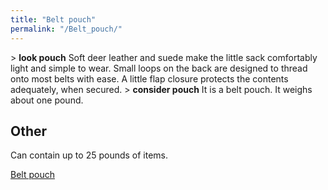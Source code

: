 ```yaml
---
title: "Belt pouch"
permalink: "/Belt_pouch/"
---
```


\> **look pouch**
Soft deer leather and suede make the little sack comfortably light and
simple
to wear. Small loops on the back are designed to thread onto most belts
with
ease. A little flap closure protects the contents adequately, when
secured.
\> **consider pouch**
It is a belt pouch.
It weighs about one pound.

## Other

Can contain up to 25 pounds of items.

[Belt pouch](Category:_Containers "wikilink")